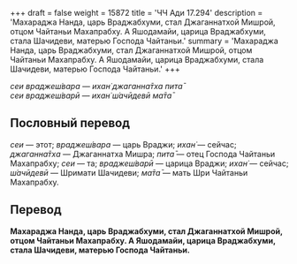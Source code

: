 +++
draft = false
weight = 15872
title = 'ЧЧ Ади 17.294'
description = 'Махараджа Нанда, царь Враджабхуми, стал Джаганнатхой Мишрой, отцом Чайтаньи Махапрабху. А Яшодамайи, царица Враджабхуми, стала Шачидеви, матерью Господа Чайтаньи.'
summary = 'Махараджа Нанда, царь Враджабхуми, стал Джаганнатхой Мишрой, отцом Чайтаньи Махапрабху. А Яшодамайи, царица Враджабхуми, стала Шачидеви, матерью Господа Чайтаньи.'
+++

_сеи враджеш́вара — ихан̇ джаганна̄тха пита̄  
сеи враджеш́варӣ — ихан̇ ш́ачӣдевӣ ма̄та̄_

## Пословный перевод

_сеи_ — этот; _враджеш́вара_ — царь Враджи; _ихан̇_ — сейчас; _джаганна̄тха_ — Джаганнатха Мишра; _пита̄_ — отец Господа Чайтаньи Махапрабху; _сеи_ — та; _враджеш́варӣ_ — царица Враджи; _ихан̇_ — сейчас; _ш́ачӣдевӣ_ — Шримати Шачидеви; _ма̄та̄_ — мать Шри Чайтаньи Махапрабху.

## Перевод

**Махараджа Нанда, царь Враджабхуми, стал Джаганнатхой Мишрой, отцом Чайтаньи Махапрабху. А Яшодамайи, царица Враджабхуми, стала Шачидеви, матерью Господа Чайтаньи.**
